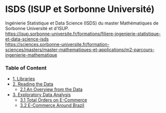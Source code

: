 # ISDS (ISUP et Sorbonne Université)
Ingénierie Statistique et Data Science (ISDS) du master Mathématiques de Sorbonne Université et d'ISUP.<br/>
https://isup.sorbonne-universite.fr/formations/filiere-ingenierie-statistique-et-data-science-isds <br/>
https://sciences.sorbonne-universite.fr/formation-sciences/masters/master-mathematiques-et-applications/m2-parcours-ingenierie-mathematique

<a id="top"></a>
<div class="list-group" id="list-tab" role="tablist">
<h3 class="list-group-item list-group-item-action active" data-toggle="list" role="tab" aria-controls="home">Table of Content</h3>
  
  * [1. Libraries](#1)
* [2. Reading the Data](#2)
    - [2.1 An Overview from the Data](#2.1)
* [3. Exploratory Data Analysis](#3) 
    - [3.1 Total Orders on E-Commerce](#3.1)
    - [3.2 E-Commerce Around Brazil](#3.2)
